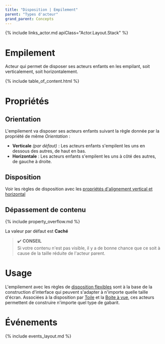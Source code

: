 ```yaml
---
title: "Disposition | Empilement"
parent: "Types d'acteur"
grand_parent: Concepts
---
```



{% include links_actor.md apiClass="Actor.Layout.Stack" %}

# Empilement

Acteur qui permet de disposer ses acteurs enfants en les empilant, soit verticalement, soit horizontalement.

{% include table_of_content.html %}

# Propriétés

## Orientation

L'empilement va disposer ses acteurs enfants suivant la règle donnée par la propriété de même *Orientation* :

- **Verticale** *(par défaut)* : Les acteurs enfants s'empilent les uns en dessous des autres, de haut en bas.
- **Horizontale** : Les acteurs enfants s'empilent les uns à côté des autres, de gauche à droite.

## Disposition

Voir les règles de disposition avec les [propriétés d'alignement vertical et horizontal](../actor/category-disposition.md#catégorie-disposition-flexible)

## Dépassement de contenu

{% include property_overflow.md %}

La valeur par défaut est **Caché**

> ✔️ **CONSEIL**<br>
> Si votre contenu n'est pas visible, il y a de bonne chance que ce soit à cause de la taille réduite de l'acteur parent.


# Usage

L'empilement avec les règles de [disposition flexibles](../actor/category-disposition.md#catégorie-disposition-flexible) sont à la base de la construction d'interface qui peuvent s'adapter à n'importe quelle taille d'écran.
Associées à la disposition par [Toile](./layout-canvas.md) et la [Boite à vue](./layout-view-box.md), ces acteurs permettent de construire n'importe quel type de gabarit.

# Événements

{% include events_layout.md %}

